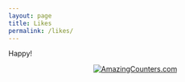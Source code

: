 ```yaml
---
layout: page
title: Likes
permalink: /likes/
---
```


Happy!

<div align="center"><a href="http://www.amazingcounters.com"><img border="0" src="http://cc.amazingcounters.com/counter.php?i=3249375&c=9748438" alt="AmazingCounters.com"></a></div>

